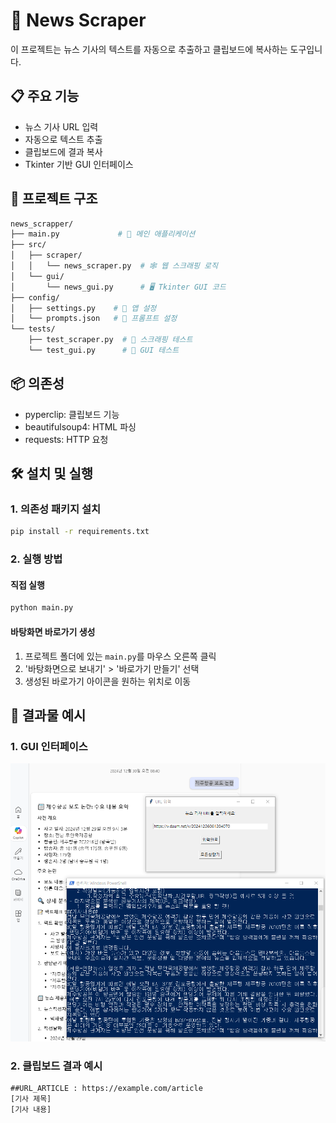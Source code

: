 # 📰 News Scraper

이 프로젝트는 뉴스 기사의 텍스트를 자동으로 추출하고 클립보드에 복사하는 도구입니다.

## 📋 주요 기능

- 뉴스 기사 URL 입력
- 자동으로 텍스트 추출
- 클립보드에 결과 복사
- Tkinter 기반 GUI 인터페이스


## 📁 프로젝트 구조

```bash
news_scrapper/
├── main.py             # 🏡 메인 애플리케이션
├── src/
│   ├── scraper/
│   │   └── news_scraper.py  # 🕸️ 웹 스크래핑 로직
│   └── gui/
│       └── news_gui.py      # 🖥️ Tkinter GUI 코드
├── config/
│   ├── settings.py    # 🔧 앱 설정
│   └── prompts.json   # 📝 프롬프트 설정
└── tests/
    ├── test_scraper.py  # 🧪 스크래핑 테스트
    └── test_gui.py      # 🧪 GUI 테스트
```

## 📦 의존성

- pyperclip: 클립보드 기능
- beautifulsoup4: HTML 파싱
- requests: HTTP 요청


## 🛠️ 설치 및 실행

### 1. 의존성 패키지 설치

```bash
pip install -r requirements.txt
```

### 2. 실행 방법

#### 직접 실행

```bash
python main.py
```

#### 바탕화면 바로가기 생성

1. 프로젝트 폴더에 있는 `main.py`를 마우스 오른쪽 클릭
2. '바탕화면으로 보내기' > '바로가기 만들기' 선택
3. 생성된 바로가기 아이콘을 원하는 위치로 이동


## 📸 결과물 예시

### 1. GUI 인터페이스

![GUI 예시](./_screen_shot/screenshot_how_to_use.png)

### 2. 클립보드 결과 예시

```
##URL_ARTICLE : https://example.com/article
[기사 제목]
[기사 내용]
```
